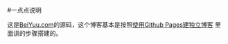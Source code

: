 #一点点说明

这是[BeiYuu.com](http://beiyuu.com)的源码，这个博客基本是按照[使用Github Pages建独立博客](http://beiyuu.com/github-pages/) 里面讲的步骤搭建的。